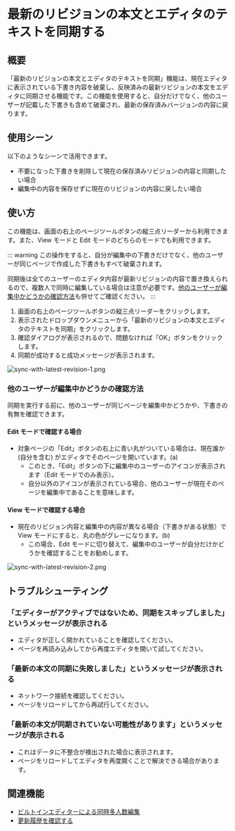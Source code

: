 # 最新のリビジョンの本文とエディタのテキストを同期する

## 概要

「最新のリビジョンの本文とエディタのテキストを同期」機能は、現在エディタに表示されている下書き内容を破棄し、反映済みの最新リビジョンの本文をエディタに同期させる機能です。この機能を使用すると、自分だけでなく、他のユーザーが記載した下書きも含めて破棄され、最新の保存済みバージョンの内容に戻ります。

## 使用シーン

以下のようなシーンで活用できます。

- 不要になった下書きを削除して現在の保存済みリビジョンの内容と同期したい場合
- 編集中の内容を保存せずに現在のリビジョンの内容に戻したい場合

## 使い方

この機能は、画面の右上のページツールボタンの縦三点リーダーから利用できます。また、View モードと Edit モードのどちらのモードでも利用できます。

::: warning
この操作をすると、自分が編集中の下書きだけでなく、他のユーザーが同じページで作成した下書きもすべて破棄されます。

同期後は全てのユーザーのエディタ内容が最新リビジョンの内容で置き換えられるので、複数人で同時に編集している場合は注意が必要です。[他のユーザーが編集中かどうかの確認方法](/ja/guide/features/sync-the-editor-text-with-the-latest-revision-body.html#他のユーザーが編集中かどうかの確認方法)も併せてご確認ください。
:::

1. 画面の右上のページツールボタンの縦三点リーダーをクリックします。
1. 表示されたドロップダウンメニューから「最新のリビジョンの本文とエディタのテキストを同期」をクリックします。
1. 確認ダイアログが表示されるので、問題なければ「OK」ボタンをクリックします。
1. 同期が成功すると成功メッセージが表示されます。

<img :src="$withBase('/assets/images/ja/sync-with-latest-revision-1.png')" alt="sync-with-latest-revision-1.png">

### 他のユーザーが編集中かどうかの確認方法

同期を実行する前に、他のユーザーが同じページを編集中かどうかや、下書きの有無を確認できます。

#### Edit モードで確認する場合

- 対象ページの「Edit」ボタンの右上に青い丸がついている場合は、現在誰か (自分を含む) がエディタでそのページを開いています。(a)
  - このとき、「Edit」ボタンの下に編集中のユーザーのアイコンが表示されます（Edit モードでのみ表示）。
  - 自分以外のアイコンが表示されている場合、他のユーザーが現在そのページを編集中であることを意味します。

#### View モードで確認する場合

- 現在のリビジョン内容と編集中の内容が異なる場合（下書きがある状態）で View モードにすると、丸の色がグレーになります。(b)
  - この場合、Edit モードに切り替えて、編集中のユーザーが自分だけかどうかを確認することをお勧めします。

<img :src="$withBase('/assets/images/ja/sync-with-latest-revision-2.png')" alt="sync-with-latest-revision-2.png">

## トラブルシューティング

### 「エディターがアクティブではないため、同期をスキップしました」というメッセージが表示される

- エディタが正しく開かれていることを確認してください。
- ページを再読み込みしてから再度エディタを開いて試してください。

### 「最新の本文の同期に失敗しました」というメッセージが表示される

- ネットワーク接続を確認してください。
- ページをリロードしてから再試行してください。

### 「最新の本文が同期されていない可能性があります」というメッセージが表示される

- これはデータに不整合が検出された場合に表示されます。
- ページをリロードしてエディタを再度開くことで解決できる場合があります。

## 関連機能

- [ビルトインエディターによる同時多人数編集](/ja/guide/features/built-in-editor.html)
- [更新履歴を確認する](/ja/guide/features/history.html)

